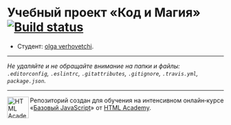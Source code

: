 # Учебный проект «Код и Магия» [![Build status][travis-image]][travis-url]

* Студент: [olga verhovetchi](https://up.htmlacademy.ru/javascript/9/user/92596).

---

_Не удаляйте и не обращайте внимание на папки и файлы:_<br>
_`.editorconfig`, `.eslintrc`, `.gitattributes`, `.gitignore`, `.travis.yml`, `package.json`._

---

<a href="https://htmlacademy.ru/intensive/javascript"><img align="left" width="50" height="50" title="HTML Academy" src="https://up.htmlacademy.ru/static/img/intensive/javascript/logo-for-github.svg"></a>

Репозиторий создан для обучения на интенсивном онлайн‑курсе «[Базовый JavaScript](https://htmlacademy.ru/intensive/javascript)» от [HTML Academy](https://htmlacademy.ru).

[travis-image]: https://travis-ci.org/htmlacademy-javascript/92596-code-and-magick.svg?branch=master
[travis-url]: https://travis-ci.org/htmlacademy-javascript/92596-code-and-magick
